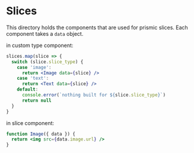 # Slices

This directory holds the components that are used for prismic slices. Each component takes a `data` object.

in custom type component:

```jsx
slices.map(slice => {
  switch (slice.slice_type) {
    case 'image':
      return <Image data={slice} />
    case 'text':
      return <Text data={slice} />
    default:
      console.error(`nothing built for ${slice.slice_type}`)
      return null
  }
}
```

in slice component:

```jsx
function Image({ data }) {
  return <img src={data.image.url} />
}
```
